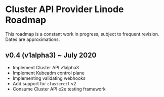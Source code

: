 # Cluster API Provider Linode Roadmap

This roadmap is a constant work in progress, subject to frequent revision. Dates are approximations.


## v0.4 (v1alpha3) ~ July 2020

- Implement Cluster API v1alpha3
- Implement Kubeadm control plane 
- Implementing validating webhooks
- Add support for `clusterctl` v2
- Consume Cluster API e2e testing framework